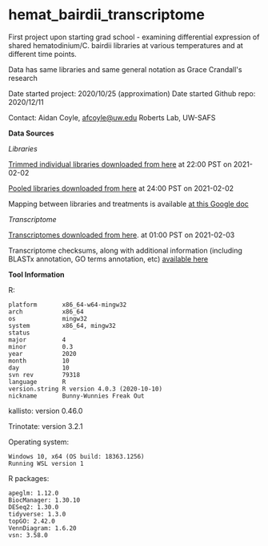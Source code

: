 # hemat_bairdii_transcriptome
 
First project upon starting grad school - examining differential expression of shared hematodinium/C. bairdii libraries at various temperatures and at different time points.

Data has same libraries and same general notation as Grace Crandall's research

Date started project: 2020/10/25 (approximation)
Date started Github repo: 2020/12/11

Contact: Aidan Coyle, afcoyle@uw.edu
Roberts Lab, UW-SAFS

**Data Sources**

*Libraries*


[Trimmed individual libraries downloaded from here](https://gannet.fish.washington.edu/Atumefaciens/20200318_cbai_RNAseq_fastp_trimming/) at 22:00 PST on 2021-02-02

[Pooled libraries downloaded from here](https://gannet.fish.washington.edu/Atumefaciens/20200414_cbai_RNAseq_fastp_trimming/) at 24:00 PST on 2021-02-02

Mapping between libraries and treatments is available [at this Google doc](https://docs.google.com/spreadsheets/d/1d17yg5F5gKKC66O8QkTIlPxljJeuX7ZsG46pkBr1lNQ/edit#gid=0)

*Transcriptome*

[Transcriptomes downloaded from here](https://owl.fish.washington.edu/halfshell/genomic-databank/). at 01:00 PST on 2021-02-03

Transcriptome checksums, along with additional information (including BLASTx annotation, GO terms annotation, etc) [available here](https://github.com/RobertsLab/resources/wiki/Genomic-Resources)

**Tool Information**

R: 
```
platform       x86_64-w64-mingw32          
arch           x86_64                      
os             mingw32                     
system         x86_64, mingw32             
status                                     
major          4                           
minor          0.3                         
year           2020                        
month          10                          
day            10                          
svn rev        79318                       
language       R                           
version.string R version 4.0.3 (2020-10-10)
nickname       Bunny-Wunnies Freak Out    
```

kallisto: version 0.46.0

Trinotate: version 3.2.1

Operating system:
```
Windows 10, x64 (OS build: 18363.1256)
Running WSL version 1
```

R packages:
```
apeglm: 1.12.0
BiocManager: 1.30.10
DESeq2: 1.30.0
tidyverse: 1.3.0
topGO: 2.42.0
VennDiagram: 1.6.20
vsn: 3.58.0
```